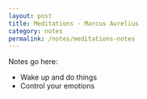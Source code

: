 ```yaml
---
layout: post
title: Meditations - Marcus Aurelius
category: notes
permalink: /notes/meditations-notes
---
```


Notes go here:
- Wake up and do things
- Control your emotions